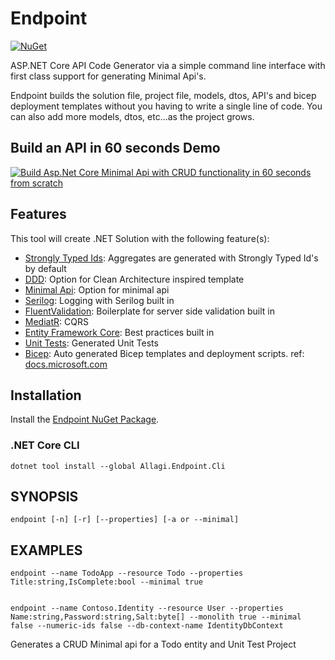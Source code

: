 # Endpoint
[![NuGet](https://buildstats.info/nuget/Allagi.Endpoint.Cli?includePreReleases=true)](http://www.nuget.org/packages/Allagi.Endpoint.Cli "Download Allagi.Endpoint.Cli from NuGet")

ASP.NET Core API Code Generator via a simple command line interface with first class support for generating Minimal Api's.

Endpoint builds the solution file, project file, models, dtos, API's and bicep deployment templates without you having to write a single line of code. You can also add more models, dtos, etc...as the project grows.

## Build an API in 60 seconds Demo

[![Build Asp.Net Core Minimal Api with CRUD functionality in 60 seconds from scratch](https://img.youtube.com/vi/whNVtybidcI/0.jpg)](https://www.youtube.com/watch?v=whNVtybidcI)

## Features

This tool will create .NET Solution with the following feature(s):

* [Strongly Typed Ids](https://github.com/andrewlock/StronglyTypedId): Aggregates are generated with Strongly Typed Id's by default
* [DDD](https://github.com/QuinntyneBrown/Endpoint): Option for Clean Architecture inspired template
* [Minimal Api](https://github.com/QuinntyneBrown/Endpoint): Option for minimal api
* [Serilog](https://github.com/QuinntyneBrown/Endpoint): Logging with Serilog built in
* [FluentValidation](https://github.com/QuinntyneBrown/Endpoint): Boilerplate for server side validation built in
* [MediatR](https://github.com/QuinntyneBrown/Endpoint): CQRS
* [Entity Framework Core](https://github.com/QuinntyneBrown/Endpoint): Best practices built in
* [Unit Tests](https://github.com/QuinntyneBrown/Endpoint): Generated Unit Tests
* [Bicep](https://github.com/Azure/bicep): Auto generated Bicep templates and deployment scripts. ref: [docs.microsoft.com](https://docs.microsoft.com/en-us/azure/azure-resource-manager/bicep/overview?tabs=bicep)


## Installation

Install the [Endpoint NuGet Package](https://www.nuget.org/packages/Allagi.Endpoint.Cli).


### .NET Core CLI

```
dotnet tool install --global Allagi.Endpoint.Cli
```
## SYNOPSIS

```
endpoint [-n] [-r] [--properties] [-a or --minimal]
```

## EXAMPLES

```
endpoint --name TodoApp --resource Todo --properties Title:string,IsComplete:bool --minimal true


endpoint --name Contoso.Identity --resource User --properties Name:string,Password:string,Salt:byte[] --monolith true --minimal false --numeric-ids false --db-context-name IdentityDbContext

```

Generates a CRUD Minimal api for a Todo entity and Unit Test Project
